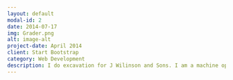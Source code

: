 ```yaml
---
layout: default
modal-id: 2
date: 2014-07-17
img: Grader.png
alt: image-alt
project-date: April 2014
client: Start Bootstrap
category: Web Development
description: I do excavation for J Wilinson and Sons. I am a machine operater and laborer.
---
```


